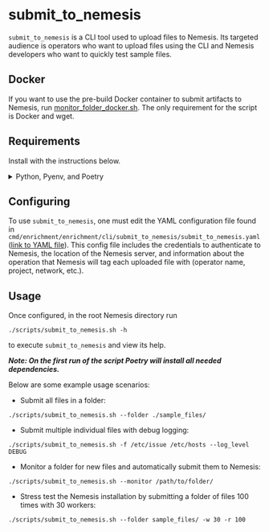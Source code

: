 # submit_to_nemesis

`submit_to_nemesis` is a CLI tool used to upload files to Nemesis. Its targeted audience is operators who want to upload files using the CLI and Nemesis developers who want to quickly test sample files.

## Docker

If you want to use the pre-build Docker container to submit artifacts to Nemesis, run [monitor_folder_docker.sh](https://github.com/SpecterOps/Nemesis/blob/main/scripts/monitor_folder_docker.sh). The only requirement for the script is Docker and wget.

## Requirements
Install with the instructions below.

<details>
<summary>
Python, Pyenv, and Poetry
</summary>
To get Nemesis running, Python 3.11.2 is needed, as well as Pyenv/Poetry.

### Install Pyenv
**Purpose:** Manages python environments in a sane way.

1. Install the [relevant prereqs specified by PyEnv](https://github.com/pyenv/pyenv/wiki#suggested-build-environment).

For Debian, this is:
```bash
sudo apt update; sudo apt install build-essential libssl-dev zlib1g-dev \
libbz2-dev libreadline-dev libsqlite3-dev curl \
libncursesw5-dev xz-utils tk-dev libxml2-dev libxmlsec1-dev libffi-dev liblzma-dev
```
2. Installation:
```bash
curl https://pyenv.run | bash
```
3. After running the install script, add the following to `~/.bashrc` (after pyenv finishes installing, it prints a message telling you to add this):
```bash
export PYENV_ROOT="$HOME/.pyenv"
command -v pyenv >/dev/null || export PATH="$PYENV_ROOT/bin:$PATH"
eval "$(pyenv init -)"
```
4. Restart your shell
5. Install a version of Python and configure the version of Python to use globally on your machine
```bash
 pyenv install 3.11.2
 pyenv global 3.11.2
```

**Validation:** Running `python3 --version` should show version 3.11.2.

### Install Poetry
**Purpose:** Python package and dependency management tool.
```bash
python3 -c 'from urllib.request import urlopen; print(urlopen("https://install.python-poetry.org").read().decode())' | python3 -
```

Add the following to `~/.bashrc`:
```bash
export PATH="$HOME/.local/bin:$PATH"
```

Restart your shell.

**Validation:** Running `poetry --version` from the shell should output the current version.

### Install Poetry Environment for Artifact Submission
**Purpose:** Install the Poetry environment for ./scripts/submit_to_nemesis.sh

`./scripts/submit_to_nemesis.sh` uses code from a Nemesis module that needs its Poetry environment installed first.

```
poetry -C ./cmd/enrichment/ install
```
</details>

## Configuring
To use `submit_to_nemesis`, one must edit the YAML configuration file found in `cmd/enrichment/enrichment/cli/submit_to_nemesis/submit_to_nemesis.yaml` ([link to YAML file](https://github.com/SpecterOps/Nemesis/blob/main/cmd/enrichment/enrichment/cli/submit_to_nemesis/submit_to_nemesis.yaml)). This config file includes the credentials to authenticate to Nemesis, the location of the Nemesis server, and information about the operation that Nemesis will tag each uploaded file with (operator name, project, network, etc.).

## Usage
Once configured, in the root Nemesis directory run
 ```
 ./scripts/submit_to_nemesis.sh -h
 ```
 to execute `submit_to_nemesis` and view its help.

***Note: On the first run of the script Poetry will install all needed dependencies.***

Below are some example usage scenarios:
* Submit all files in a folder:
```
./scripts/submit_to_nemesis.sh --folder ./sample_files/
```

* Submit multiple individual files with debug logging:
```
./scripts/submit_to_nemesis.sh -f /etc/issue /etc/hosts --log_level DEBUG
```

* Monitor a folder for new files and automatically submit them to Nemesis:
```
./scripts/submit_to_nemesis.sh --monitor /path/to/folder/
```

* Stress test the Nemesis installation by submitting a folder of files 100 times with 30 workers:
```
./scripts/submit_to_nemesis.sh --folder sample_files/ -w 30 -r 100
```
